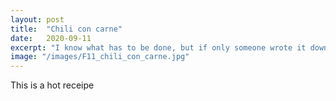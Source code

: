 ```yaml
---
layout: post
title:  "Chili con carne"
date:   2020-09-11
excerpt: "I know what has to be done, but if only someone wrote it down..."
image: "/images/F11_chili_con_carne.jpg"
---
```


This is a hot receipe
